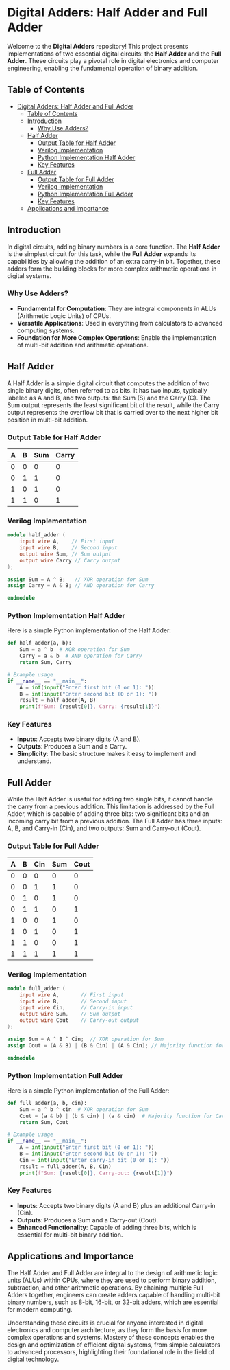 # Digital Adders: Half Adder and Full Adder

Welcome to the **Digital Adders** repository! This project presents implementations of two essential digital circuits: the **Half Adder** and the **Full Adder**. These circuits play a pivotal role in digital electronics and computer engineering, enabling the fundamental operation of binary addition.

## Table of Contents

- [Digital Adders: Half Adder and Full Adder](#digital-adders-half-adder-and-full-adder)
  - [Table of Contents](#table-of-contents)
  - [Introduction](#introduction)
    - [Why Use Adders?](#why-use-adders)
  - [Half Adder](#half-adder)
    - [Output Table for Half Adder](#output-table-for-half-adder)
    - [Verilog Implementation](#verilog-implementation)
    - [Python Implementation Half Adder](#python-implementation-half-adder)
    - [Key Features](#key-features)
  - [Full Adder](#full-adder)
    - [Output Table for Full Adder](#output-table-for-full-adder)
    - [Verilog Implementation](#verilog-implementation-1)
    - [Python Implementation Full Adder](#python-implementation-full-adder)
    - [Key Features](#key-features-1)
  - [Applications and Importance](#applications-and-importance)

## Introduction

In digital circuits, adding binary numbers is a core function. The **Half Adder** is the simplest circuit for this task, while the **Full Adder** expands its capabilities by allowing the addition of an extra carry-in bit. Together, these adders form the building blocks for more complex arithmetic operations in digital systems.

### Why Use Adders?

- **Fundamental for Computation**: They are integral components in ALUs (Arithmetic Logic Units) of CPUs.
- **Versatile Applications**: Used in everything from calculators to advanced computing systems.
- **Foundation for More Complex Operations**: Enable the implementation of multi-bit addition and arithmetic operations.

## Half Adder

A Half Adder is a simple digital circuit that computes the addition of two single binary digits, often referred to as bits. It has two inputs, typically labeled as A and B, and two outputs: the Sum (S) and the Carry (C). The Sum output represents the least significant bit of the result, while the Carry output represents the overflow bit that is carried over to the next higher bit position in multi-bit addition.

### Output Table for Half Adder

| A | B | Sum | Carry |
|---|---|-----|-------|
| 0 | 0 |  0  |   0   |
| 0 | 1 |  1  |   0   |
| 1 | 0 |  1  |   0   |
| 1 | 1 |  0  |   1   |

### Verilog Implementation

```verilog
module half_adder (
    input wire A,    // First input
    input wire B,    // Second input
    output wire Sum, // Sum output
    output wire Carry // Carry output
);

assign Sum = A ^ B;   // XOR operation for Sum
assign Carry = A & B; // AND operation for Carry

endmodule
```

### Python Implementation Half Adder

Here is a simple Python implementation of the Half Adder:

```python
def half_adder(a, b):
    Sum = a ^ b  # XOR operation for Sum
    Carry = a & b  # AND operation for Carry
    return Sum, Carry

# Example usage
if __name__ == "__main__":
    A = int(input("Enter first bit (0 or 1): "))
    B = int(input("Enter second bit (0 or 1): "))
    result = half_adder(A, B)
    print(f"Sum: {result[0]}, Carry: {result[1]}")
```

### Key Features

- **Inputs**: Accepts two binary digits (A and B).
- **Outputs**: Produces a Sum and a Carry.
- **Simplicity**: The basic structure makes it easy to implement and understand.

## Full Adder

While the Half Adder is useful for adding two single bits, it cannot handle the carry from a previous addition. This limitation is addressed by the Full Adder, which is capable of adding three bits: two significant bits and an incoming carry bit from a previous addition. The Full Adder has three inputs: A, B, and Carry-in (Cin), and two outputs: Sum and Carry-out (Cout).

### Output Table for Full Adder

| A | B | Cin | Sum | Cout |
|---|---|-----|-----|------|
| 0 | 0 |  0  |  0  |  0   |
| 0 | 0 |  1  |  1  |  0   |
| 0 | 1 |  0  |  1  |  0   |
| 0 | 1 |  1  |  0  |  1   |
| 1 | 0 |  0  |  1  |  0   |
| 1 | 0 |  1  |  0  |  1   |
| 1 | 1 |  0  |  0  |  1   |
| 1 | 1 |  1  |  1  |  1   |

### Verilog Implementation

```verilog
module full_adder (
    input wire A,       // First input
    input wire B,       // Second input
    input wire Cin,     // Carry-in input
    output wire Sum,    // Sum output
    output wire Cout    // Carry-out output
);

assign Sum = A ^ B ^ Cin;  // XOR operation for Sum
assign Cout = (A & B) | (B & Cin) | (A & Cin); // Majority function for Carry-out

endmodule
```

### Python Implementation Full Adder

Here is a simple Python implementation of the Full Adder:

```python
def full_adder(a, b, cin):
    Sum = a ^ b ^ cin  # XOR operation for Sum
    Cout = (a & b) | (b & cin) | (a & cin)  # Majority function for Carry-out
    return Sum, Cout

# Example usage
if __name__ == "__main__":
    A = int(input("Enter first bit (0 or 1): "))
    B = int(input("Enter second bit (0 or 1): "))
    Cin = int(input("Enter carry-in bit (0 or 1): "))
    result = full_adder(A, B, Cin)
    print(f"Sum: {result[0]}, Carry-out: {result[1]}")
```

### Key Features

- **Inputs**: Accepts two binary digits (A and B) plus an additional Carry-in (Cin).
- **Outputs**: Produces a Sum and a Carry-out (Cout).
- **Enhanced Functionality**: Capable of adding three bits, which is essential for multi-bit binary addition.

## Applications and Importance

The Half Adder and Full Adder are integral to the design of arithmetic logic units (ALUs) within CPUs, where they are used to perform binary addition, subtraction, and other arithmetic operations. By chaining multiple Full Adders together, engineers can create adders capable of handling multi-bit binary numbers, such as 8-bit, 16-bit, or 32-bit adders, which are essential for modern computing.

Understanding these circuits is crucial for anyone interested in digital electronics and computer architecture, as they form the basis for more complex operations and systems. Mastery of these concepts enables the design and optimization of efficient digital systems, from simple calculators to advanced processors, highlighting their foundational role in the field of digital technology.
